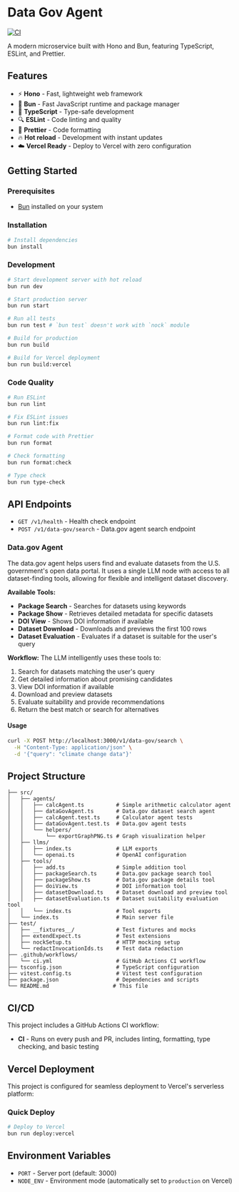 # Data Gov Agent

[![CI](https://github.com/shai-mann/data-gov-agent/workflows/CI/badge.svg)](https://github.com/shai-mann/data-gov-agent/actions)

A modern microservice built with Hono and Bun, featuring TypeScript, ESLint, and Prettier.

## Features

- ⚡ **Hono** - Fast, lightweight web framework
- 🚀 **Bun** - Fast JavaScript runtime and package manager
- 📝 **TypeScript** - Type-safe development
- 🔍 **ESLint** - Code linting and quality
- 💅 **Prettier** - Code formatting
- 🔥 **Hot reload** - Development with instant updates
- ☁️ **Vercel Ready** - Deploy to Vercel with zero configuration

## Getting Started

### Prerequisites

- [Bun](https://bun.sh) installed on your system

### Installation

```bash
# Install dependencies
bun install
```

### Development

```bash
# Start development server with hot reload
bun run dev

# Start production server
bun run start

# Run all tests
bun run test # `bun test` doesn't work with `nock` module

# Build for production
bun run build

# Build for Vercel deployment
bun run build:vercel
```

### Code Quality

```bash
# Run ESLint
bun run lint

# Fix ESLint issues
bun run lint:fix

# Format code with Prettier
bun run format

# Check formatting
bun run format:check

# Type check
bun run type-check
```

## API Endpoints

- `GET /v1/health` - Health check endpoint
- `POST /v1/data-gov/search` - Data.gov agent search endpoint

### Data.gov Agent

The data.gov agent helps users find and evaluate datasets from the U.S. government's open data portal. It uses a single LLM node with access to all dataset-finding tools, allowing for flexible and intelligent dataset discovery.

**Available Tools:**

- **Package Search** - Searches for datasets using keywords
- **Package Show** - Retrieves detailed metadata for specific datasets
- **DOI View** - Shows DOI information if available
- **Dataset Download** - Downloads and previews the first 100 rows
- **Dataset Evaluation** - Evaluates if a dataset is suitable for the user's query

**Workflow:**
The LLM intelligently uses these tools to:

1. Search for datasets matching the user's query
2. Get detailed information about promising candidates
3. View DOI information if available
4. Download and preview datasets
5. Evaluate suitability and provide recommendations
6. Return the best match or search for alternatives

#### Usage

```bash
curl -X POST http://localhost:3000/v1/data-gov/search \
  -H "Content-Type: application/json" \
  -d '{"query": "climate change data"}'
```

## Project Structure

```
├── src/
│   ├── agents/
│   │   ├── calcAgent.ts          # Simple arithmetic calculator agent
│   │   ├── dataGovAgent.ts       # Data.gov dataset search agent
│   │   ├── calcAgent.test.ts     # Calculator agent tests
│   │   ├── dataGovAgent.test.ts  # Data.gov agent tests
│   │   └── helpers/
│   │       └── exportGraphPNG.ts # Graph visualization helper
│   ├── llms/
│   │   ├── index.ts              # LLM exports
│   │   └── openai.ts             # OpenAI configuration
│   ├── tools/
│   │   ├── add.ts                # Simple addition tool
│   │   ├── packageSearch.ts      # Data.gov package search tool
│   │   ├── packageShow.ts        # Data.gov package details tool
│   │   ├── doiView.ts            # DOI information tool
│   │   ├── datasetDownload.ts    # Dataset download and preview tool
│   │   ├── datasetEvaluation.ts  # Dataset suitability evaluation tool
│   │   └── index.ts              # Tool exports
│   └── index.ts                  # Main server file
├── test/
│   ├── __fixtures__/             # Test fixtures and mocks
│   ├── extendExpect.ts           # Test extensions
│   ├── nockSetup.ts              # HTTP mocking setup
│   └── redactInvocationIds.ts    # Test data redaction
├── .github/workflows/
│   └── ci.yml                    # GitHub Actions CI workflow
├── tsconfig.json                 # TypeScript configuration
├── vitest.config.ts              # Vitest test configuration
├── package.json                  # Dependencies and scripts
└── README.md                    # This file
```

## CI/CD

This project includes a GitHub Actions CI workflow:

- **CI** - Runs on every push and PR, includes linting, formatting, type checking, and basic testing

## Vercel Deployment

This project is configured for seamless deployment to Vercel's serverless platform:

### Quick Deploy

```bash
# Deploy to Vercel
bun run deploy:vercel
```

## Environment Variables

- `PORT` - Server port (default: 3000)
- `NODE_ENV` - Environment mode (automatically set to `production` on Vercel)
